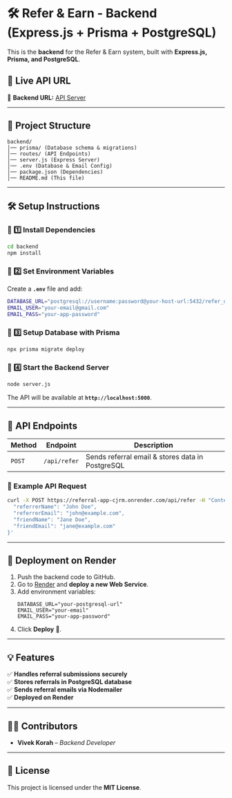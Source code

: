 # 🛠️ Refer & Earn - Backend (Express.js + Prisma + PostgreSQL)

This is the **backend** for the Refer & Earn system, built with **Express.js, Prisma, and PostgreSQL**.

## 🚀 Live API URL

🔹 **Backend URL:** [API Server](https://referral-app-cjrm.onrender.com)

---

## 📂 **Project Structure**

```
backend/
│── prisma/ (Database schema & migrations)
│── routes/ (API Endpoints)
│── server.js (Express Server)
│── .env (Database & Email Config)
│── package.json (Dependencies)
│── README.md (This file)
```

---

## 🛠️ **Setup Instructions**

### 📌 **1️⃣ Install Dependencies**

```sh
cd backend
npm install
```

### 📌 **2️⃣ Set Environment Variables**

Create a **`.env`** file and add:

```sh
DATABASE_URL="postgresql://username:password@your-host-url:5432/refer_db"
EMAIL_USER="your-email@gmail.com"
EMAIL_PASS="your-app-password"
```

### 📌 **3️⃣ Setup Database with Prisma**

```sh
npx prisma migrate deploy
```

### 📌 **4️⃣ Start the Backend Server**

```sh
node server.js
```

The API will be available at **`http://localhost:5000`**.

---

## 📌 **API Endpoints**

| Method | Endpoint     | Description                                      |
| ------ | ------------ | ------------------------------------------------ |
| `POST` | `/api/refer` | Sends referral email & stores data in PostgreSQL |

### **📌 Example API Request**

```sh
curl -X POST https://referral-app-cjrm.onrender.com/api/refer -H "Content-Type: application/json" -d '{
  "referrerName": "John Doe",
  "referrerEmail": "john@example.com",
  "friendName": "Jane Doe",
  "friendEmail": "jane@example.com"
}'
```

---

## 🚀 **Deployment on Render**

1. Push the backend code to GitHub.
2. Go to [Render](https://render.com/) and **deploy a new Web Service**.
3. Add environment variables:
   ```
   DATABASE_URL="your-postgresql-url"
   EMAIL_USER="your-email"
   EMAIL_PASS="your-app-password"
   ```
4. Click **Deploy** 🚀.

---

## 💡 **Features**

✅ **Handles referral submissions securely**  
✅ **Stores referrals in PostgreSQL database**  
✅ **Sends referral emails via Nodemailer**  
✅ **Deployed on Render**

---

## 👨‍💻 **Contributors**

- **Vivek Korah** – _Backend Developer_

---

## 📜 **License**

This project is licensed under the **MIT License**.
